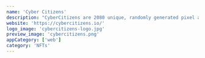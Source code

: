 ```yaml
---
name: 'Cyber Citizens'
description: "CyberCitizens are 2080 unique, randomly generated pixel and cartoon nfts living on the ergo blockchain. Each of the cybercitizens have attributes that make them unique according to a defined rarity system."
website: 'https://cybercitizens.io/'
logo_image: 'cybercitizens-logo.jpg'
preview_image: 'cybercitizens.png'
appCategory: ['web']
category: 'NFTs'
---
```

